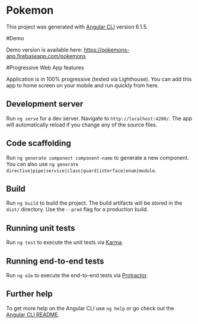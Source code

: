# Pokemon

This project was generated with [Angular CLI](https://github.com/angular/angular-cli) version 6.1.5.

#Demo

Demo version is available here: <a href="https://pokemons-app.firebaseapp.com/pokemons">https://pokemons-app.firebaseapp.com/pokemons</a>

#Progressive Web App features

Application is in 100% progressive (tested via Lighthouse). You can add this app to home screen on your mobile and run quickly from here.

## Development server

Run `ng serve` for a dev server. Navigate to `http://localhost:4200/`. The app will automatically reload if you change any of the source files.

## Code scaffolding

Run `ng generate component component-name` to generate a new component. You can also use `ng generate directive|pipe|service|class|guard|interface|enum|module`.

## Build

Run `ng build` to build the project. The build artifacts will be stored in the `dist/` directory. Use the `--prod` flag for a production build.

## Running unit tests

Run `ng test` to execute the unit tests via [Karma](https://karma-runner.github.io).

## Running end-to-end tests

Run `ng e2e` to execute the end-to-end tests via [Protractor](http://www.protractortest.org/).

## Further help

To get more help on the Angular CLI use `ng help` or go check out the [Angular CLI README](https://github.com/angular/angular-cli/blob/master/README.md).
